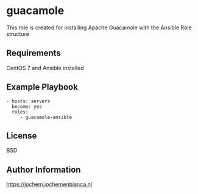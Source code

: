 guacamole
=========

This role is created for installing Apache Guacamole with the Ansible Role structure

Requirements
------------

CentOS 7 and Ansible installed

Example Playbook
----------------

    - hosts: servers
      become: yes
      roles:
         - guacamole-ansible

License
-------

BSD

Author Information
------------------

https://jochem.jochemenbianca.nl
